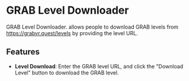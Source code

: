 # GRAB Level Downloader

GRAB Level Downloader. allows people to download GRAB levels from https://grabvr.quest/levels by providing the level URL.

## Features

- **Level Download**: Enter the GRAB level URL, and click the "Download Level" button to download the GRAB level.

